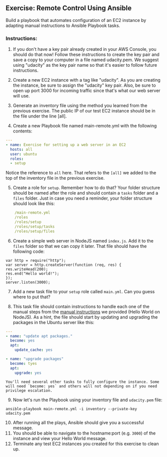 ## Exercise: Remote Control Using Ansible

Build a playbook that automates configuration of an EC2 instance by adapting manual instructions to Ansible Playbook tasks.

### Instructions:

1. If you don't have a key pair already created in your AWS Console, you should do that now! Follow these instructions to create the key pair and save a copy to your computer in a file named udacity.pem. We suggest using "udacity" as the key pair name so that it's easier to follow future instructions.

2. Create a new EC2 instance with a tag like "udacity". As you are creating the instance, be sure to assign the "udacity" key pair. Also, be sure to open up port 3000 for incoming traffic since that's what our web server will use.
    
3. Generate an inventory file using the method you learned from the previous exercise. The public IP of our test EC2 instance should be in the file under the line [all].

4. Create a new Playbook file named main-remote.yml with the following contents:
```yml
---
- name: Exercise for setting up a web server in an EC2
  hosts: all
  user: ubuntu
  roles:
  - setup
```

Notice the reference to ``all`` here. That refers to the ``[all]`` we added to the top of the inventory file in the previous exercise.

5. Create a role for ``setup``. Remember how to do that? Your folder structure should be named after the role and should contain a ``tasks`` folder and a ``files`` folder. Just in case you need a reminder, your folder structure should look like this:

```yml
    /main-remote.yml
    /roles
    /roles/setup
    /roles/setup/tasks
    /roles/setup/files
```

6. Create a simple web server in NodeJS named `index.js`. Add it to the `files` folder so that we can copy it later. That file should have the following code:


```nodejs
var http = require("http");
var server = http.createServer(function (req, res) {
res.writeHead(200);
res.end("Hello world!");
});
server.listen(3000);
```

7. Add a new task file to your `setup` role called `main.yml`. Can you guess where to put that?

8. This task file should contain instructions to handle each one of the manual steps from the [manual instructions](https://www.howtoforge.com/tutorial/nodejs-ubuntu-getting-started/) we provided     (Hello World on NodeJS). As a hint, the file should start by updating and upgrading the packages in the Ubuntu server like this:


```yml
---
- name: "update apt packages."
  become: yes
  apt:
    update_cache: yes

- name: "upgrade packages"
  become: tyes
  apt:
    upgrade: yes
```

    You'll need several other tasks to fully configure the instance. Some will need `become: yes` and others will not depending on if you need privilege escalation.

9. Now let's run the Playbook using your inventory file and `udacity.pem` file:

```shell
ansible-playbook main-remote.yml -i inventory --private-key udacity.pem
```

10. After running all the plays, Ansible should give you a successful message.
11. You should be able to navigate to the hostname:port (e.g. `3000`) of the instance and view your Hello World message.
12. Terminate any test EC2 instances you created for this exercise to clean up.